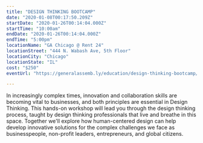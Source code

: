```yaml
---
title: "DESIGN THINKING BOOTCAMP"
date: "2020-01-08T00:17:50.209Z"
startDate: "2020-01-26T00:14:04.000Z"
startTime: "10:00am"
endDate: "2020-01-26T00:14:04.000Z"
endTime: "5:00pm"
locationName: "GA Chicago @ Rent 24"
locationStreet: "444 N. Wabash Ave, 5th Floor"
locationCity: "Chicago"
locationState: "IL"
cost: "$250"
eventUrl: "https://generalassemb.ly/education/design-thinking-bootcamp/chicago/94971"

---
```


In increasingly complex times, innovation and collaboration skills are becoming vital to businesses, and both principles are essential in Design Thinking. This hands-on workshop will lead you through the design thinking process, taught by design thinking professionals that live and breathe in this space. Together we'll explore how human-centered design can help develop innovative solutions for the complex challenges we face as businesspeople, non-profit leaders, entrepreneurs, and global citizens.

